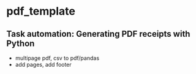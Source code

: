 ﻿# pdf_template
## Task automation: Generating PDF receipts with Python
  - multipage pdf, csv to pdf/pandas
  - add pages, add footer
